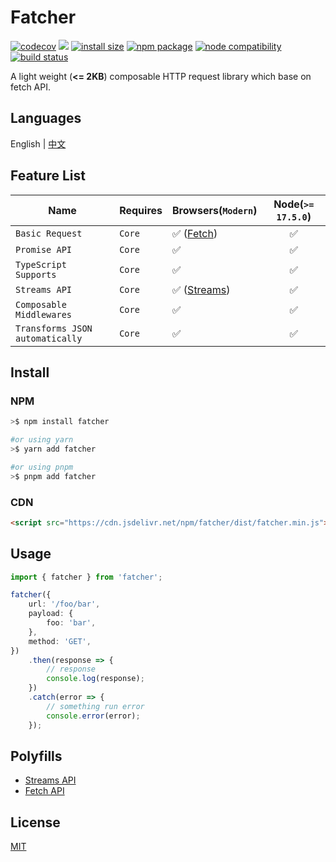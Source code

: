 # Fatcher

[![codecov](https://codecov.io/gh/fatcherjs/fatcher/branch/master/graph/badge.svg?token=9DRTR2GXH8)](https://codecov.io/gh/fatcherjs/fatcher)
[![](https://data.jsdelivr.com/v1/package/npm/fatcher/badge?style=rounded)](https://www.jsdelivr.com/package/npm/fatcher)
[![install size](https://packagephobia.com/badge?p=fatcher)](https://packagephobia.com/result?p=fatcher)
<a href="https://npmjs.com/package/fatcher"><img src="https://img.shields.io/npm/v/fatcher.svg" alt="npm package"></a>
<a href="https://nodejs.org/en/about/releases/"><img src="https://img.shields.io/node/v/fatcher.svg" alt="node compatibility"></a>
<a href="https://github.com/fatcherjs/fatcher/actions/workflows/ci.yml"><img src="https://github.com/fatcherjs/fatcher/actions/workflows/ci.yml/badge.svg?branch=master" alt="build status"></a>

A light weight (**<= 2KB**) composable HTTP request library which base on fetch API.

## Languages

English | [中文](./README.zh-CN.md)

## Feature List

| Name                            | Requires | Browsers(`Modern`)                          | Node(`>= 17.5.0`) |
| ------------------------------- | -------- | ------------------------------------------- | :---------------: |
| `Basic Request`                 | `Core`   | ✅ ([Fetch](https://caniuse.com/fetch))     |        ✅         |
| `Promise API`                   | `Core`   | ✅                                          |        ✅         |
| `TypeScript Supports`           | `Core`   | ✅                                          |        ✅         |
| `Streams API`                   | `Core`   | ✅ ([Streams](https://caniuse.com/streams)) |        ✅         |
| `Composable Middlewares`        | `Core`   | ✅                                          |        ✅         |
| `Transforms JSON automatically` | `Core`   | ✅                                          |        ✅         |

## Install

### NPM

```bash
>$ npm install fatcher

#or using yarn
>$ yarn add fatcher

#or using pnpm
>$ pnpm add fatcher
```

### CDN

```html
<script src="https://cdn.jsdelivr.net/npm/fatcher/dist/fatcher.min.js"></script>
```

## Usage

```ts
import { fatcher } from 'fatcher';

fatcher({
    url: '/foo/bar',
    payload: {
        foo: 'bar',
    },
    method: 'GET',
})
    .then(response => {
        // response
        console.log(response);
    })
    .catch(error => {
        // something run error
        console.error(error);
    });
```

## Polyfills

-   [Streams API](https://github.com/MattiasBuelens/web-streams-polyfill#readme)
-   [Fetch API](https://github.com/github/fetch#readme)

## License

[MIT](./LICENSE)
